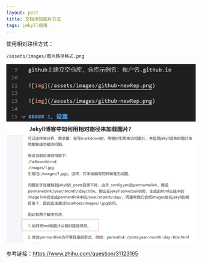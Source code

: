 ```yaml
---
layout: post
title: 文档添加图片方法
tags: jekyll使用
---
```


使用相对路径方式：

```
/assets/images/图片路径格式.png
```

![img](/assets/images/图片路径格式.png)
![img](/assets/images/路径2.png)

参考链接：https://www.zhihu.com/question/31123165

